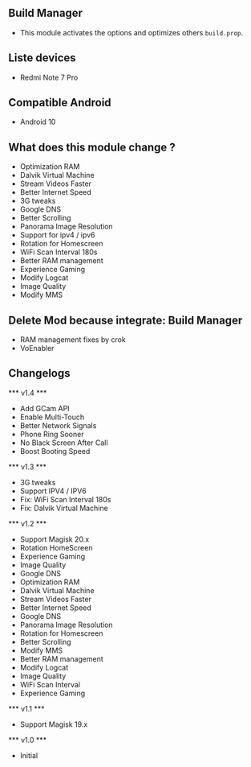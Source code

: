## Build Manager
* This module activates the options and optimizes others `build.prop`.

## Liste devices
* Redmi Note 7 Pro

## Compatible Android
* Android 10

## What does this module change ?
* Optimization RAM
* Dalvik Virtual Machine
* Stream Videos Faster
* Better Internet Speed
* 3G tweaks
* Google DNS
* Better Scrolling
* Panorama Image Resolution
* Support for ipv4 / ipv6
* Rotation for Homescreen
* WiFi Scan Interval 180s
* Better RAM management
* Experience Gaming
* Modify Logcat
* Image Quality
* Modify MMS 

## Delete Mod because integrate: Build Manager
* RAM management fixes by crok
* VoEnabler

## Changelogs
*** v1.4 ***
* Add GCam API
* Enable Multi-Touch
* Better Network Signals
* Phone Ring Sooner
* No Black Screen After Call
* Boost Booting Speed

*** v1.3 ***
* 3G tweaks
* Support IPV4 / IPV6
* Fix: WiFi Scan Interval 180s
* Fix: Dalvik Virtual Machine

*** v1.2 ***
* Support Magisk 20.x
* Rotation HomeScreen
* Experience Gaming
* Image Quality
* Google DNS
* Optimization RAM
* Dalvik Virtual Machine
* Stream Videos Faster
* Better Internet Speed
* Google DNS
* Panorama Image Resolution
* Rotation for Homescreen
* Better Scrolling
* Modify MMS
* Better RAM management
* Modify Logcat
* Image Quality
* WiFi Scan Interval
* Experience Gaming

*** v1.1 ***
* Support Magisk 19.x

*** v1.0 ***
* Initial
